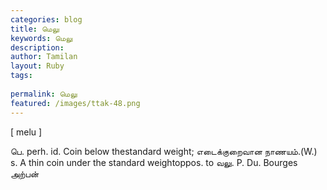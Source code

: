 ```yaml
---
categories: blog
title: மெலு
keywords: மெலு
description: 
author: Tamilan
layout: Ruby
tags: 
 
permalink: மெலு
featured: /images/ttak-48.png
---
```

  
[ melu ]  
  
பெ. perh. id. Coin below thestandard weight; எடைக்குறைவான நாணயம்.(W.)  
s. A thin coin under the standard weightoppos. to வலு. P. Du. Bourges  
அற்பன்